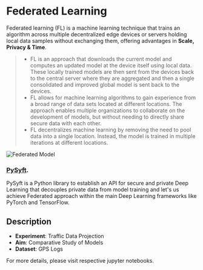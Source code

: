 # Federated Learning
Federated learning (FL) is a machine learning technique that trains an algorithm across multiple decentralized edge devices or servers holding local data samples without exchanging them, offering advantages in **Scale, Privacy & Time**.

> - FL is an approach that downloads the current model and computes an updated model at the device itself using local data. These locally trained models are then sent from the devices back to the central server where they are aggregated and then a single consolidated and improved global model is sent back to the devices.
> - FL allows for machine learning algorithms to gain experience from a broad range of data sets located at different locations. The approach enables multiple organizations to collaborate on the development of models, but without needing to directly share secure data with each other.
> - FL decentralizes machine learning by removing the need to pool data into a single location. Instead, the model is trained in multiple iterations at different locations.

![Federated Model](https://blog.ml.cmu.edu/wp-content/uploads/2019/11/Screen-Shot-2019-11-12-at-10.41.38-AM-970x377.png)

### **[PySyft](https://github.com/OpenMined/PySyft)**. 
PySyft is a Python library to establish an API for secure and private Deep Learning that decouples private data from model training and let's us achieve Federated approach within the main Deep Learning frameworks like PyTorch and TensorFlow.

## Description
- **Experiment**: Traffic Data Projection
- **Aim**: Comparative Study of Models
- **Dataset**: GPS Logs

For more details, please visit respective jupyter notebooks.


